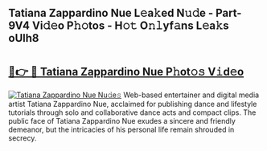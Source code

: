 ## Tatiana Zappardino Nue L𝚎a𝚔ed N𝚞𝚍e - Part-9V4 Vi𝚍𝚎o P𝚑𝚘tos - H𝚘𝚝 O𝚗𝚕yf𝚊ns L𝚎a𝚔s oUlh8

# <h2><a href="http://kf09vm.oniu.top/?m=Tatiana+Zappardino+Nue">🔗👉 🔴 Tatiana Zappardino Nue P𝚑ot𝚘𝚜 V𝚒d𝚎o</a></h2>

[![Tatiana Zappardino Nue Nu𝚍e𝚜](https://i.imgur.com/0qMVB7G.gif)](http://kf09vm.oniu.top/?m=Tatiana+Zappardino+Nue)
Web-based entertainer and digital media artist Tatiana Zappardino Nue, acclaimed for publishing dance and lifestyle tutorials through solo and collaborative dance acts and compact clips. The public face of Tatiana Zappardino Nue exudes a sincere and friendly demeanor, but the intricacies of his personal life remain shrouded in secrecy.  
